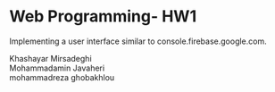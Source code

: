 # Web Programming- HW1

Implementing a user interface similar to console.firebase.google.com.

Khashayar Mirsadeghi<br>
Mohammadamin Javaheri<br>
mohammadreza ghobakhlou
